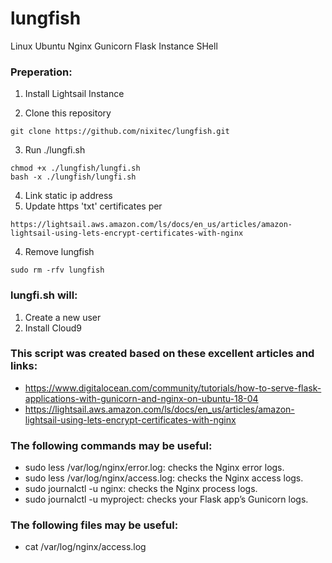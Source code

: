 # lungfish
Linux Ubuntu Nginx Gunicorn Flask Instance SHell

### Preperation:
1. Install Lightsail Instance

2. Clone this repository
```
git clone https://github.com/nixitec/lungfish.git
```
3. Run ./lungfi.sh
```
chmod +x ./lungfish/lungfi.sh
bash -x ./lungfish/lungfi.sh
```
4. Link static ip address
5. Update https 'txt' certificates per
```
https://lightsail.aws.amazon.com/ls/docs/en_us/articles/amazon-lightsail-using-lets-encrypt-certificates-with-nginx
```
4. Remove lungfish
```
sudo rm -rfv lungfish
```



### lungfi.sh will:
1. Create a new user
1. Install Cloud9

### This script was created based on these excellent articles and links:
- https://www.digitalocean.com/community/tutorials/how-to-serve-flask-applications-with-gunicorn-and-nginx-on-ubuntu-18-04
- https://lightsail.aws.amazon.com/ls/docs/en_us/articles/amazon-lightsail-using-lets-encrypt-certificates-with-nginx

### The following commands may be useful:
- sudo less /var/log/nginx/error.log: checks the Nginx error logs.
- sudo less /var/log/nginx/access.log: checks the Nginx access logs.
- sudo journalctl -u nginx: checks the Nginx process logs.
- sudo journalctl -u myproject: checks your Flask app’s Gunicorn logs.


### The following files may be useful:
- cat /var/log/nginx/access.log
